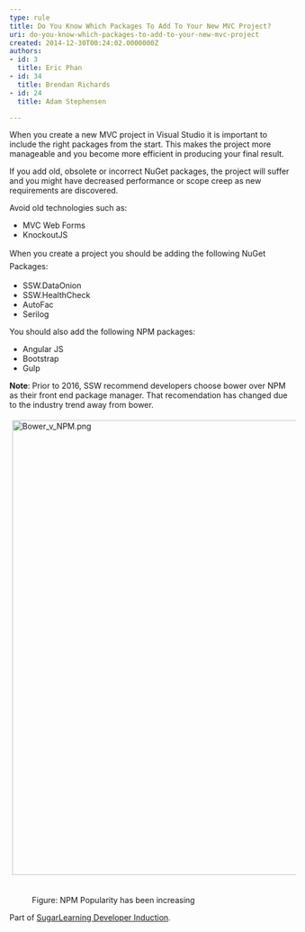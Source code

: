 ```yaml
---
type: rule
title: Do You Know Which Packages To Add To Your New MVC Project?
uri: do-you-know-which-packages-to-add-to-your-new-mvc-project
created: 2014-12-30T00:24:02.0000000Z
authors:
- id: 3
  title: Eric Phan
- id: 34
  title: Brendan Richards
- id: 24
  title: Adam Stephensen

---
```




<span class='intro'> ​​​When you create a new MVC project in Visual Studio it is important to include the right packages from the start. This makes the project more manageable and you become more efficient in producing your final result.<br> </span>

<p>​If you add old, obsolete or incorrect NuGet packages, the project will suffer and you might have decreased performance or scope creep as new requirements are discovered.&#160;</p><p>Avoid old technologies such as&#58;</p><ul><li> MVC W​​​​eb Forms</li><li> KnockoutJS</li></ul>
   
<span style="line-height&#58;1.6;">When ​you create a project you should be adding the following NuGet Packages&#58;</span><br> 
<ul><li>SSW.DataOnion<br></li><li>SSW.HealthCheck​<br></li><li>​​AutoFac</li><li>Seril​og​<br></li></ul><p>You should also add the following NPM  packages&#58;</p><ul><li>​Angular JS</li><li>​Bootstrap</li><li>Gulp<br></li></ul><p> 
   <strong>Note</strong>&#58; Prior to 2016, SSW recommend developers choose bower over NPM as their front end package manager. That recomendation has chan​ged due to the industry trend away from bower.</p><p> 
   <img alt="Bower_v_NPM.png" src="/SiteAssets/do-you-know-which-packages-to-add-to-your-new-mvc-project/Bower_v_NPM.png" style="margin&#58;5px;width&#58;808px;" />&#160;</p><dd class="ssw15-rteElement-FigureGood">Figure&#58; NPM Popularity has been increasing<br></dd><p class="ssw15-rteElement-YellowBorderBox">Part of 
   <span>
      <a href="https&#58;//sugarlearning.com/companies/SSW/modules/5099/induction-day-3-developer-induction" target="_blank">SugarLearning Developer Induction</a></span>. 
   <br></p>


